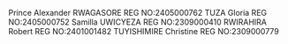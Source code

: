 Prince Alexander RWAGASORE REG NO:2405000762
TUZA Gloria REG NO:2405000752
Samilla UWICYEZA REG NO:2309000410
RWIRAHIRA Robert REG NO:2401001482
TUYISHIMIRE Christine REG NO:2309000779
